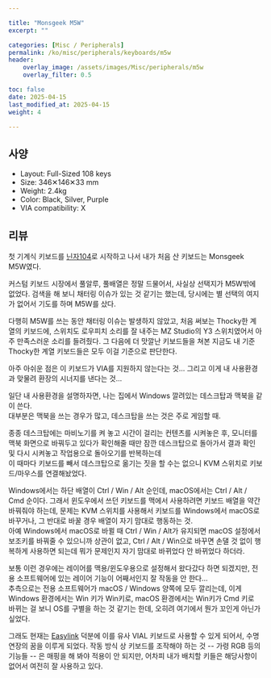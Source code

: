 ```yaml
---

title: "Monsgeek M5W"
excerpt: ""

categories: [Misc / Peripherals]
permalink: /ko/misc/peripherals/keyboards/m5w
header:
    overlay_image: /assets/images/Misc/peripherals/m5w
    overlay_filter: 0.5

toc: false
date: 2025-04-15
last_modified_at: 2025-04-15
weight: 4

---
```


## 사양
- Layout: Full-Sized 108 keys
- Size: 346✕146✕33 mm
- Weight: 2.4kg
- Color: Black, Silver, Purple
- VIA compatibility: X


## 리뷰 

첫 기계식 키보드를 [닌자104](/ko/misc/peripherals/keyboards/ninja104)로 시작하고 나서 내가 처음 산 키보드는 Monsgeek M5W였다. 

커스텀 키보드 시장에서 풀알루, 풀배열은 정말 드물어서, 사실상 선택지가 M5W밖에 없었다. 검색을 해 보니 채터링 이슈가 있는 것 같기는 했는데, 당시에는 별 선택의 여지가 없어서 기도를 하며 M5W를 샀다. 

다행히 M5W를 쓰는 동안 채터링 이슈는 발생하지 않았고, 처음 써보는 Thocky한 계열의 키보드에, 스위치도 로우피치 소리를 잘 내주는 MZ Studio의 Y3 스위치였어서 아주 만족스러운 소리를 들려줬다. 그 다음에 더 맛깔난 키보드들을 쳐본 지금도 내 기준 Thocky한 계열 키보드들은 모두 이걸 기준으로 판단한다. 

아주 아쉬운 점은 이 키보드가 VIA를 지원하지 않는다는 것... 그리고 이게 내 사용환경과 맞물려 환장의 시너지를 낸다는 것...

일단 내 사용환경을 설명하자면, 나는 집에서 Windows 깔려있는 데스크탑과 맥북을 같이 쓴다.  
대부분은 맥북을 쓰는 경우가 많고, 데스크탑을 쓰는 것은 주로 게임할 때.

종종 데스크탑에는 마비노기를 켜 놓고 시간이 걸리는 컨텐츠를 시켜놓은 후, 모니터를 맥북 화면으로 바꿔두고 있다가 확인해줄 때만 잠깐 데스크탑으로 돌아가서 결과 확인 및 다시 시켜놓고 작업용으로 돌아오기를 반복하는데  
이 때마다 키보드를 빼서 데스크탑으로 옮기는 짓을 할 수는 없으니 KVM 스위치로 키보드/마우스를 연결해놨었다. 

Windows에서는 하단 배열이 Ctrl / Win / Alt 순인데, macOS에서는 Ctrl / Alt / Cmd 순이다. 
그래서 윈도우에서 쓰던 키보드를 맥에서 사용하려면 키보드 배열을 약간 바꿔줘야 하는데, 문제는 KVM 스위치를 사용해서 키보드를 Windows에서 macOS로 바꾸거나, 그 반대로 바꿀 경우 배열이 자기 맘대로 행동하는 것.  
아예 Windows에서 macOS로 바뀔 때 Ctrl / Win / Alt가 유지되면 macOS 설정에서 보조키를 바꿔줄 수 있으니까 상관이 없고, Ctrl / Alt / Win으로 바꾸면 손댈 것 없이 행복하게 사용하면 되는데 뭐가 문제인지 자기 맘대로 바뀌었다 안 바뀌었다 하더라.

보통 이런 경우에는 레이어를 맥용/윈도우용으로 설정해서 왔다갔다 하면 되겠지만, 전용 소프트웨어에 있는 레이어 기능이 어째서인지 잘 작동을 안 한다...  
추측으로는 전용 소프트웨어가 macOS / Windows 양쪽에 모두 깔리는데, 이게 Windows 환경에서는 Win 키가 Win키로, macOS 환경에서는 Win키가 Cmd 키로 바뀌는 걸 보니 OS를 구별을 하는 것 같기는 한데, 오히려 여기에서 뭔가 꼬인게 아닌가 싶었다. 

그래도 현재는 [Easylink]() 덕분에 이를 유사 VIAL 키보드로 사용할 수 있게 되어서, 수명연장의 꿈을 이루게 되었다. 작동 방식 상 키보드를 조작해야 하는 것 -- 가령 RGB 등의 기능들 -- 은 매핑을 해 봐야 적용이 안 되지만, 어차피 내가 배치할 키들은 해당사항이 없어서 여전히 잘 사용하고 있다. 